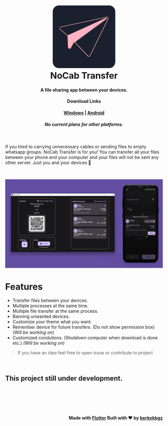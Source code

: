 <h1 align="center">
  <br>
  <img src="https://raw.githubusercontent.com/NoCabTransfer/.github/main/profile/icon.png" alt="NoCab Transfer" width="200"></a>
  <br>
    NoCab Transfer
  <br>
</h1>

<h4 align="center">A file sharing app between your devices.</h4>

<h4 align="center"><b>Download Links</b></h4>
<h4 align="center"><a href="https://github.com/nocab-transfer/nocab-desktop/releases">Windows</a> | <a href="https://github.com/nocab-transfer/nocab-mobile/releases">Android</a></h4>

<h5 align="center"><i>No current plans for other platforms.</i></h5>
<br/>

If you tired to carrying unnecessary cables or sending files to empty whatsapp groups. NoCab Transfer is for you! You can transfer all your files between your phone and your computer and your files will not be sent any other server. Just you and your devices 🤫

<br/>
<p align="center">
  <img src="https://raw.githubusercontent.com/NoCabTransfer/.github/main/profile/application.png" alt="Logo">
</p>


# Features

- Transfer files between your devices.
- Multiple processes at the same time.
- Multiple file transfer at the same process.
- Banning unwanted devices.
- Customize your theme what you want.
- Remember device for future transfers. (Do not show permission box) _(Will be working on)_
- Customized condutions. (Shutdown computer when download is done etc.) _(Will be working on)_
> If you have an idea feel free to open issue or contribute to project


<br/>

## This project still under development. 

<br/>
<br/>
<br/>
<br/>


<h4 align="right">Made with <a href="https://flutter.dev/">Flutter</a> Built with ❤️ by <a href="https://github.com/berkekbgz">berkekbgz</a></h4>

